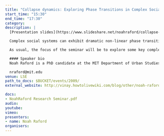 ```yaml
---
title: "Collapse dynamics: Exploring Phase Transitions in Complex Social Systems"
start_time: "15:30"
end_time: "17:30"
category: 
description: |
  [Presentation slides](https://www.slideshare.net/noahraford/collapse-dynamics-phase-transitions-in-complex-social-systems)

  Complex social systems can exhibit dramatic non-linear phase transitions after passing key thresholds, or tipping points. Recent research into the dynamics of such transitions suggest that such phase transitions may be structurally endemic to many classes of complex social systems, which we depend upon, including critical infrastructures such as the electric grid, IT networks, and financial markets. Noah Raford will discuss key findings from this literature and frame a discussion on their social and political implications. The talk will be accompanied by model demonstrations of key concepts.

  As usual, the focus of the seminar will be to explore some key complexity issues, within the context of practical applications.

  #### Speaker bio 
  Noah Raford is a PhD candidate at the MIT Department of Urban Studies and is has worked as a researcher at the LSE Complexity Programme. He specialises in urban simulation and complexity, with a focus on governance and planning problems associated with nonlinear change.

  nraford@mit.edu
venue: LSE
path_to_docs: $BUCKET/events/2009/
external_website: http://vinay.howtolivewiki.com/blog/other/noah-raford-collapse-dynamics-26-may-2009-london-school-of-economics-1539

docs: 
- NoahRaford Research Seminar.pdf
audio: 
youtube: 
vimeo: 
presenters: 
- name: Noah Raford
organisers: 
---
```

